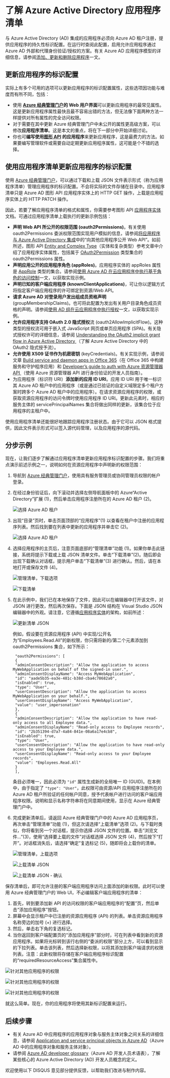 <properties
   pageTitle="了解 Azure Active Directory 应用程序清单 | Azure"
   description="详细介绍 Azure Active Directory 应用程序清单，该清单表示 Azure AD 租户中的应用程序标识配置，并方便实现 OAuth 授权、许可体验和其他功能。"
   services="active-directory"
   documentationCenter=""
   authors="bryanla"
   manager="mbaldwin"
   editor=""/>  


<tags
   ms.service="active-directory"
   ms.devlang="na"
   ms.topic="article"
   ms.tgt_pltfrm="na"
   ms.workload="identity"
   ms.date="10/11/2016"
   ms.author="dkershaw;bryanla"
   wacn.date="10/31/2016"/>

# 了解 Azure Active Directory 应用程序清单

与 Azure Active Directory (AD) 集成的应用程序必须向 Azure AD 租户注册，提供应用程序的持久性标识配置。在运行时查阅此配置，启用允许应用程序通过 Azure AD 外部和代理身份验证/授权的方案。有关 Azure AD 应用程序模型的详细信息，请参阅[添加、更新和删除应用程序][ADD-UPD-RMV-APP]一文。

## 更新应用程序的标识配置

实际上有多个可用的选项可以更新应用程序的标识配置属性，这些选项因功能与难度而有所不同，包括：

- 使用 **[Azure 经典管理门户][AZURE-CLASSIC-PORTAL]的 Web 用户界面**可以更新应用程序的最常见属性。这是更新应用程序属性最快且最不容易出错的方法，但无法像下面两种方法一样提供对所有属性的完全访问权限。
- 对于需要在其中更新 Azure 经典管理门户中未公开的属性更高级方案，可以修改**应用程序清单**。这是本文的重点，将在下一部分中开始详细讨论。
- 你也可**编写使用[图形 API][GRAPH-API] 的应用程序**来更新应用程序，这是最费力的方法。如果要编写管理软件或需要自动定期更新应用程序属性，这可能是个不错的选择。

## 使用应用程序清单更新应用程序的标识配置
使用 [Azure 经典管理门户][AZURE-CLASSIC-PORTAL]，可以通过下载和上载 JSON 文件表示形式（称为应用程序清单）管理应用程序的标识配置。不会将实际的文件存储在目录中。应用程序清单只是 Azure AD 图形 API 应用程序实体上的 HTTP GET 操作，上载是应用程序实体上的 HTTP PATCH 操作。

因此，若要了解应用程序清单的格式和属性，你需要参考图形 API [应用程序实体][APPLICATION-ENTITY]文档。可通过应用程序清单上载执行的更新示例包括：

- **声明 Web API 所公开的权限范围 (oauth2Permissions)**。有关使用 oauth2Permissions 委派权限范围实现用户模拟的信息，请参阅[将应用程序与 Azure Active Directory 集成][INTEGRATING-APPLICATIONS-AAD]中的“向其他应用程序公开 Web API”。如前所述，图形 API [Entity and Complex Type][APPLICATION-ENTITY]（实体和复杂类型）参考文章中介绍了应用程序实体属性，包括属于 [OAuth2Permission][APPLICATION-ENTITY-OAUTH2-PERMISSION] 类型集合的 oauth2Permissions 属性。
- **声明应用公开的应用程序角色 (appRoles)**。应用程序实体的 appRoles 属性是 [AppRole][APPLICATION-ENTITY-APP-ROLE] 类型的集合。请参阅[使用 Azure AD 在云应用程序中执行基于角色的访问控制][RBAC-CLOUD-APPS-AZUREAD]一文，以获取实现示例。
- **声明已知的客户端应用程序 (knownClientApplications)**，可让你以逻辑方式将指定客户端应用程序的许可绑定到资源/Web API。
- **请求 Azure AD 对登录用户发出组成员资格声明** (groupMembershipClaims)。也可将此配置为发出有关用户目录角色成员资格的声明。请参阅[使用 AD 组在云应用程序中执行授权][AAD-GROUPS-FOR-AUTHORIZATION]一文，以获取实现示例。
- **允许应用程序支持 OAuth 2.0 隐式授权**流 (oauth2AllowImplicitFlow)。这种类型的授权流可用于嵌入式 JavaScript 网页或单页应用程序 (SPA)。有关隐式授权许可的详细信息，请参阅 [Understanding the OAuth2 implicit grant flow in Azure Active Directory ][IMPLICIT-GRANT]（了解 Azure Active Directory 中的 OAuth2 隐式授予流）。
- **允许使用 X509 证书作为机密密钥** (keyCredentials)。有关实现示例，请参阅文章 [Build service and daemon apps in Office 365][O365-SERVICE-DAEMON-APPS]（在 Office 365 中构建服务和守护程序应用）和 [Developer’s guide to auth with Azure 资源管理器 API ][DEV-GUIDE-TO-AUTH-WITH-ARM]（使用 Azure 资源管理器 API 进行身份验证的开发人员指南）。
- 为应用程序（标识符 URI）**添加新的应用 ID URI**。应用 ID URI 用于唯一标识其 Azure AD 租户中的应用程序（或是通过已验证的自定义域限定多个租户方案时跨多个 Azure AD 租户中的应用程序）。在请求资源应用程序的权限，或获取资源应用程序的访问令牌时使用应用程序 ID URI。更新此元素时，相应的服务主体的 servicePrincipalNames 集合将做出同样的更新，该集合位于应用程序的主租户中。

使用应用程序清单还能很好地跟踪应用程序注册状态。由于它可以 JSON 格式提供，因此文件表示形式可以签入源代码管理，以及应用程序的源代码。

## 分步示例
现在，让我们逐步了解通过应用程序清单更新应用程序标识配置的步骤。我们将重点演示前述示例之一，说明如何在资源应用程序中声明新的权限范围：

1. 导航到 [Azure 经典管理门户][AZURE-CLASSIC-PORTAL]，使用具有服务管理员或协同管理员权限的帐户登录。

2. 在经过身份验证后，向下滚动并选择左侧导航面板中的 Azure“Active Directory”扩展 (1)，然后单击应用程序注册所在的 Azure AD 租户 (2)。

    ![选择 Azure AD 租户][SELECT-AZURE-AD-TENANT]

3. 出现“目录”页时，单击页面顶部的“应用程序”(1) 以查看在租户中注册的应用程序列表。然后找到要在列表中更新的应用程序并单击它 (2)。

    ![选择 Azure AD 租户][SELECT-AZURE-AD-APP]

4. 选择应用程序的主页后，注意页面底部的“管理清单”功能 (1)。如果你单击此链接，系统将提示下载或上载 JSON 清单文件。单击“下载清单”(2)。随后即会出现下载确认对话框，提示用户单击“下载清单”(3) 进行确认。然后，请在本地打开或保存文件 (4)。

    ![管理清单，下载选项][MANAGE-MANIFEST-DOWNLOAD]  


    ![下载清单][DOWNLOAD-MANIFEST]

5. 在此示例中，我们已在本地保存了文件，因此可以在编辑器中打开该文件，对 JSON 进行更改，然后再次保存。下面是 JSON 结构在 Visual Studio JSON 编辑器中的外观。请注意，它遵循[应用程序实体][APPLICATION-ENTITY]的架构，如前所述：

    ![更新清单 JSON][UPDATE-MANIFEST]

    例如，假设要在资源应用程序 (API) 中实现/公开名为“Employees.Read.All”的新权限，你只需将新的/第二个元素添加到 oauth2Permissions 集合，如下所示：

        "oauth2Permissions": [
        {
        "adminConsentDescription": "Allow the application to access MyWebApplication on behalf of the signed-in user.",
        "adminConsentDisplayName": "Access MyWebApplication",
        "id": "aade5b35-ea3e-481c-b38d-cba4c78682a0",
        "isEnabled": true,
        "type": "User",
        "userConsentDescription": "Allow the application to access MyWebApplication on your behalf.",
        "userConsentDisplayName": "Access MyWebApplication",
        "value": "user_impersonation"
        },
        {
        "adminConsentDescription": "Allow the application to have read-only access to all Employee data.",
        "adminConsentDisplayName": "Read-only access to Employee records",
        "id": "2b351394-d7a7-4a84-841e-08a6a17e4cb8",
        "isEnabled": true,
        "type": "User",
        "userConsentDescription": "Allow the application to have read-only access to your Employee data.",
        "userConsentDisplayName": "Read-only access to your Employee records",
        "value": "Employees.Read.All"
        }
        ],

    条目必须唯一，因此必须为 `"id"` 属性生成新的全局唯一 ID (GUID)。在本例中，由于指定了 `"type": "User"`，此权限可由资源/API 应用程序注册所在的 Azure AD 租户所验证的任何帐户同意，授予代表帐户进行访问的客户端应用程序权限。说明和显示名称字符串将在同意期间使用，显示在 Azure 经典管理门户中。

6. 完成更新清单后，请返回 Azure 经典管理门户中的 Azure AD 应用程序页，再次单击“管理清单”功能 (1)，但这次请选择“上载清单”选项 (2)。与下载时类似，你将看到另一个对话框，提示你选择 JSON 文件的位置。单击“浏览文件...”(3)，使用“选择要上载的文件”对话框选择 JSON 文件 (4)，然后按下“打开”。对话框消失后，请选择“确定”复选标记 (5)，随即将会上载你的清单。

    ![管理清单，上载选项][MANAGE-MANIFEST-UPLOAD]

    ![上载清单 JSON][UPLOAD-MANIFEST]

    ![上载清单 JSON - 确认][UPLOAD-MANIFEST-CONFIRM]  


保存清单后，即可允许注册的客户端应用程序访问上面添加的新权限。此时可以使用 Azure 经典管理门户的 Web UI，不必编辑客户端应用程序的清单：

1. 首先，转到要添加新 API 的访问权限的客户端应用程序的“配置”页，然后单击“添加应用程序”按钮。
2. 屏幕中会显示租户中已注册的资源应用程序 (API) 的列表。单击资源应用程序名称旁边的加号 (+) 进行选择。
3. 然后，单击右下角的复选标记。
4. 当你返回到客户端配置页的“添加应用程序”部分时，可在列表中看到新的资源应用程序。如果将光标转到该行右侧的“委派的权限”部分上方，可以看到显示的下拉列表。单击该列表，然后选择新权限，以将其添加到客户端请求的权限列表。注意：此新权限将存储在客户端应用程序标识配置的“requiredResourceAccess”集合属性中。

![针对其他应用程序的权限][PERMS-TO-OTHER-APPS]

![针对其他应用程序的权限][PERMS-SELECT-APP]

![针对其他应用程序的权限][PERMS-SELECT-PERMS]

就这么简单。现在，你的应用程序将使用其新标识配置来运行。

## 后续步骤
- 有关 Azure AD 中应用程序的应用程序对象与服务主体对象之间关系的详细信息，请参阅 [Application and service principal objects in Azure AD][AAD-APP-OBJECTS]（Azure AD 中的应用程序对象和服务主体对象）。
- 请参阅 [Azure AD developer glossary][AAD-DEVELOPER-GLOSSARY]（Azure AD 开发人员术语表），了解某些核心的 Azure Active Directory (AD) 开发人员概念的定义。

欢迎使用以下 DISQUS 意见部分提供反馈，以帮助我们改进与制作内容。

<!--Image references-->
[DOWNLOAD-MANIFEST]: ./media/active-directory-application-manifest/download-manifest.png
[MANAGE-MANIFEST-DOWNLOAD]: ./media/active-directory-application-manifest/manage-manifest-download.png
[MANAGE-MANIFEST-UPLOAD]: ./media/active-directory-application-manifest/manage-manifest-upload.png
[PERMS-SELECT-APP]: ./media/active-directory-application-manifest/portal-perms-select-app.png
[PERMS-SELECT-PERMS]: ./media/active-directory-application-manifest/portal-perms-select-perms.png
[PERMS-TO-OTHER-APPS]: ./media/active-directory-application-manifest/portal-perms-to-other-apps.png
[SELECT-AZURE-AD-APP]: ./media/active-directory-application-manifest/select-azure-ad-application.png
[SELECT-AZURE-AD-TENANT]: ./media/active-directory-application-manifest/select-azure-ad-tenant.png
[UPDATE-MANIFEST]: ./media/active-directory-application-manifest/update-manifest.png
[UPLOAD-MANIFEST]: ./media/active-directory-application-manifest/upload-manifest.png
[UPLOAD-MANIFEST-CONFIRM]: ./media/active-directory-application-manifest/upload-manifest-confirm.png

<!--article references -->
[AAD-APP-OBJECTS]: /documentation/articles/active-directory-application-objects/
[AAD-DEVELOPER-GLOSSARY]: /documentation/articles/active-directory-dev-glossary/
[AAD-GROUPS-FOR-AUTHORIZATION]: http://www.dushyantgill.com/blog/2014/12/10/authorization-cloud-applications-using-ad-groups/
[ADD-UPD-RMV-APP]: /documentation/articles/active-directory-integrating-applications/
[APPLICATION-ENTITY]: https://msdn.microsoft.com/Library/Azure/Ad/Graph/api/entity-and-complex-type-reference#application-entity
[APPLICATION-ENTITY-APP-ROLE]: https://msdn.microsoft.com/Library/Azure/Ad/Graph/api/entity-and-complex-type-reference#approle-type
[APPLICATION-ENTITY-OAUTH2-PERMISSION]: https://msdn.microsoft.com/Library/Azure/Ad/Graph/api/entity-and-complex-type-reference#oauth2permission-type
[AZURE-CLASSIC-PORTAL]: https://manage.windowsazure.cn
[DEV-GUIDE-TO-AUTH-WITH-ARM]: http://www.dushyantgill.com/blog/2015/05/23/developers-guide-to-auth-with-azure-resource-manager-api/
[GRAPH-API]: /documentation/articles/active-directory-graph-api/
[IMPLICIT-GRANT]: /documentation/articles/active-directory-dev-understanding-oauth2-implicit-grant/
[INTEGRATING-APPLICATIONS-AAD]: /documentation/articles/active-directory-integrating-applications/
[O365-PERM-DETAILS]: https://msdn.microsoft.com/office/office365/HowTo/application-manifest
[O365-SERVICE-DAEMON-APPS]: https://msdn.microsoft.com/office/office365/howto/building-service-apps-in-office-365
[RBAC-CLOUD-APPS-AZUREAD]: http://www.dushyantgill.com/blog/2014/12/10/roles-based-access-control-in-cloud-applications-using-azure-ad/

<!---HONumber=Mooncake_1024_2016-->
